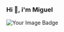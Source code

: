 ### Hi 👋, i'm Miguel

<img src="https://tryhackme-badges.s3.amazonaws.com/cangel1985.png" alt="Your Image Badge" />
